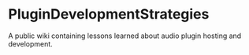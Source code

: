 # PluginDevelopmentStrategies
A public wiki containing lessons learned about audio plugin hosting and development.
